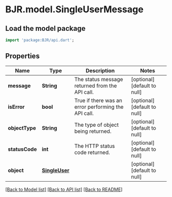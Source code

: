 # BJR.model.SingleUserMessage

## Load the model package
```dart
import 'package:BJR/api.dart';
```

## Properties
Name | Type | Description | Notes
------------ | ------------- | ------------- | -------------
**message** | **String** | The status message returned from the API call. | [optional] [default to null]
**isError** | **bool** | True if there was an error performing the API call. | [optional] [default to null]
**objectType** | **String** | The type of object being returned. | [optional] [default to null]
**statusCode** | **int** | The HTTP status code returned. | [optional] [default to null]
**object** | [**SingleUser**](SingleUser.md) |  | [optional] [default to null]

[[Back to Model list]](../README.md#documentation-for-models) [[Back to API list]](../README.md#documentation-for-api-endpoints) [[Back to README]](../README.md)


